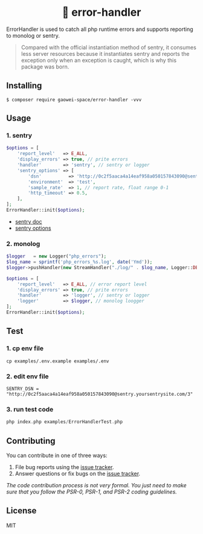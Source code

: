 <h1 align="center"> 🌈 error-handler </h1>

<p> ErrorHandler is used to catch all php runtime errors and supports reporting to monolog or sentry. </p>

> Compared with the official instantiation method of sentry, it consumes less server resources because it instantiates sentry and reports the exception only when an exception is caught, which is why this package was born.


## Installing

```shell
$ composer require gaowei-space/error-handler -vvv
```

## Usage

### 1. sentry
```php
$options = [
    'report_level'   => E_ALL,
    'display_errors' => true, // prite errors
    'handler'        => 'sentry', // sentry or logger
    'sentry_options' => [
        'dsn'          => 'http://0c2f5aaca4a14eaf958a050157843090@sentry.yoursentrysite.com/3', // sentry website dsn
        'environment'  => 'test',
        'sample_rate'  => 1, // report rate, float range 0-1
        'http_timeout' => 0.5,
    ],
];
ErrorHandler::init($options);
```
- [sentry doc](https://docs.sentry.io/platforms/php/)
- [sentry options](https://docs.sentry.io/platforms/php/configuration/options/)


### 2. monolog
```php
$logger   = new Logger("php_errors");
$log_name = sprintf('php_errors_%s.log', date('Ymd'));
$logger->pushHandler(new StreamHandler("./log/" . $log_name, Logger::DEBUG, true, 0666));

$options = [
    'report_level'   => E_ALL, // error report level
    'display_errors' => true, // prite errors
    'handler'        => 'logger', // sentry or logger
    'logger'         => $logger, // monolog loogger
];
ErrorHandler::init($options);
```

## Test

### 1. cp env file
```
cp examples/.env.example examples/.env
```
### 2. edit env file
```
SENTRY_DSN = "http://0c2f5aaca4a14eaf958a050157843090@sentry.yoursentrysite.com/3"
```
### 3. run test code
```php
php index.php examples/ErrorHandlerTest.php
```

## Contributing

You can contribute in one of three ways:

1. File bug reports using the [issue tracker](https://github.com/gaowei-space/error-handler/issues).
2. Answer questions or fix bugs on the [issue tracker](https://github.com/gaowei-space/error-handler/issues).

_The code contribution process is not very formal. You just need to make sure that you follow the PSR-0, PSR-1, and PSR-2 coding guidelines._

## License

MIT
